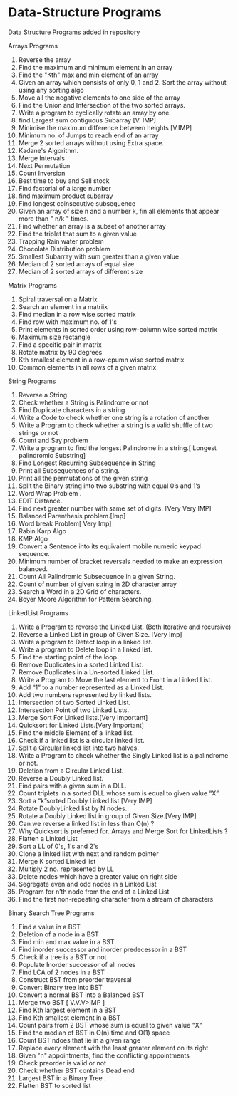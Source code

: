 # Data-Structure Programs 
Data Structure Programs added in repository 

  Arrays Programs 
1) Reverse the array
2) Find the maximum and minimum element in an array
3) Find the "Kth" max and min element of an array 
4) Given an array which consists of only 0, 1 and 2. Sort the array without using any sorting algo
5) Move all the negative elements to one side of the array 
6) Find the Union and Intersection of the two sorted arrays.
7) Write a program to cyclically rotate an array by one.
8) find Largest sum contiguous Subarray [V. IMP]
9) Minimise the maximum difference between heights [V.IMP]
10) Minimum no. of Jumps to reach end of an array
11) Merge 2 sorted arrays without using Extra space.
12) Kadane's Algorithm.
13) Merge Intervals
14) Next Permutation
15) Count Inversion
16) Best time to buy and Sell stock
17) Find factorial of a large number
18) find maximum product subarray 
19) Find longest coinsecutive subsequence
20) Given an array of size n and a number k, fin all elements that appear more than " n/k " times.
21) Find whether an array is a subset of another array
22) Find the triplet that sum to a given value
23) Trapping Rain water problem
24) Chocolate Distribution problem
25) Smallest Subarray with sum greater than a given value
26) Median of 2 sorted arrays of equal size
27) Median of 2 sorted arrays of different size

 Matrix Programs 
1) Spiral traversal on a Matrix
2) Search an element in a matriix
3) Find median in a row wise sorted matrix
4) Find row with maximum no. of 1's
5) Print elements in sorted order using row-column wise sorted matrix
6) Maximum size rectangle
7) Find a specific pair in matrix
8) Rotate matrix by 90 degrees
9) Kth smallest element in a row-cpumn wise sorted matrix
10) Common elements in all rows of a given matrix

  String Programs 
1) Reverse a String
2) Check whether a String is Palindrome or not
3) Find Duplicate characters in a string
4) Write a Code to check whether one string is a rotation of another
5) Write a Program to check whether a string is a valid shuffle of two strings or not
6) Count and Say problem
7) Write a program to find the longest Palindrome in a string.[ Longest palindromic Substring]
8) Find Longest Recurring Subsequence in String
9) Print all Subsequences of a string.
10) Print all the permutations of the given string
11) Split the Binary string into two substring with equal 0’s and 1’s
12) Word Wrap Problem .
13) EDIT Distance.
14) Find next greater number with same set of digits. [Very Very IMP]
15) Balanced Parenthesis problem.[Imp]
16) Word break Problem[ Very Imp]
17) Rabin Karp Algo
18) KMP Algo
19) Convert a Sentence into its equivalent mobile numeric keypad sequence.
20) Minimum number of bracket reversals needed to make an expression balanced.
21) Count All Palindromic Subsequence in a given String.
22) Count of number of given string in 2D character array
23) Search a Word in a 2D Grid of characters.
24) Boyer Moore Algorithm for Pattern Searching.

  LinkedList Programs
1) Write a Program to reverse the Linked List. (Both Iterative and recursive)
2) Reverse a Linked List in group of Given Size. [Very Imp]
3) Write a program to Detect loop in a linked list.
4) Write a program to Delete loop in a linked list.
5) Find the starting point of the loop. 
6) Remove Duplicates in a sorted Linked List.
7) Remove Duplicates in a Un-sorted Linked List.
8) Write a Program to Move the last element to Front in a Linked List.
9) Add “1” to a number represented as a Linked List.
10) Add two numbers represented by linked lists.
11) Intersection of two Sorted Linked List.
12) Intersection Point of two Linked Lists.
13) Merge Sort For Linked lists.[Very Important]
14) Quicksort for Linked Lists.[Very Important]
15) Find the middle Element of a linked list.
16) Check if a linked list is a circular linked list.
17) Split a Circular linked list into two halves.
18) Write a Program to check whether the Singly Linked list is a palindrome or not.
19) Deletion from a Circular Linked List.
20) Reverse a Doubly Linked list.
21) Find pairs with a given sum in a DLL.
22) Count triplets in a sorted DLL whose sum is equal to given value “X”.
23) Sort a “k”sorted Doubly Linked list.[Very IMP]
24) Rotate DoublyLinked list by N nodes.
25) Rotate a Doubly Linked list in group of Given Size.[Very IMP]
26) Can we reverse a linked list in less than O(n) ?
27) Why Quicksort is preferred for. Arrays and Merge Sort for LinkedLists ?
28) Flatten a Linked List
29) Sort a LL of 0's, 1's and 2's
30) Clone a linked list with next and random pointer
31) Merge K sorted Linked list
32) Multiply 2 no. represented by LL
33) Delete nodes which have a greater value on right side
34) Segregate even and odd nodes in a Linked List
35) Program for n’th node from the end of a Linked List
36) Find the first non-repeating character from a stream of characters

  Binary Search Tree Programs 
1) Find a value in a BST
2) Deletion of a node in a BST
3) Find min and max value in a BST
4) Find inorder successor and inorder predecessor in a BST
5) Check if a tree is a BST or not 
6) Populate Inorder successor of all nodes
7) Find LCA  of 2 nodes in a BST
8) Construct BST from preorder traversal
9) Convert Binary tree into BST
10) Convert a normal BST into a Balanced BST
11) Merge two BST [ V.V.V>IMP ]
12) Find Kth largest element in a BST
13) Find Kth smallest element in a BST
14) Count pairs from 2 BST whose sum is equal to given value "X"
15) Find the median of BST in O(n) time and O(1) space
16) Count BST ndoes that lie in a given range
17) Replace every element with the least greater element on its right
18) Given "n" appointments, find the conflicting appointments
19) Check preorder is valid or not
20) Check whether BST contains Dead end
21) Largest BST in a Binary Tree .
22) Flatten BST to sorted list



